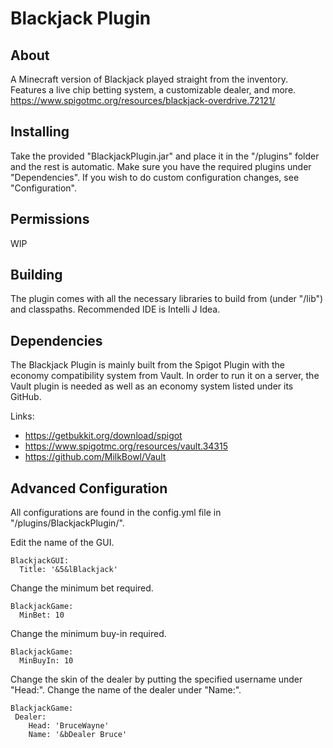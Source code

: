 # Blackjack Plugin

## About
A Minecraft version of Blackjack played straight from the inventory. Features a live chip betting system, a customizable dealer, and more. https://www.spigotmc.org/resources/blackjack-overdrive.72121/

## Installing
Take the provided "BlackjackPlugin.jar" and place it in the "/plugins" folder and the rest is automatic. Make sure you have the required plugins under "Dependencies". If you wish to do custom configuration changes, see "Configuration".

## Permissions
WIP

## Building
The plugin comes with all the necessary libraries to build from (under "/lib") and classpaths. Recommended IDE is Intelli J Idea.

## Dependencies
The Blackjack Plugin is mainly built from the Spigot Plugin with the economy compatibility system from Vault. In order to run it on a server, the Vault plugin is needed as well as an economy system listed under its GitHub.

Links:
- https://getbukkit.org/download/spigot
- https://www.spigotmc.org/resources/vault.34315
- https://github.com/MilkBowl/Vault

## Advanced Configuration
All configurations are found in the config.yml file in "/plugins/BlackjackPlugin/".

Edit the name of the GUI.
```
BlackjackGUI: 
  Title: '&5&lBlackjack'
```

Change the minimum bet required.
```
BlackjackGame:
  MinBet: 10
```

Change the minimum buy-in required.
```
BlackjackGame:
  MinBuyIn: 10
```

Change the skin of the dealer by putting the specified username under "Head:". Change the name of the dealer under "Name:".
```
BlackjackGame:
 Dealer:
    Head: 'BruceWayne'
    Name: '&bDealer Bruce'
